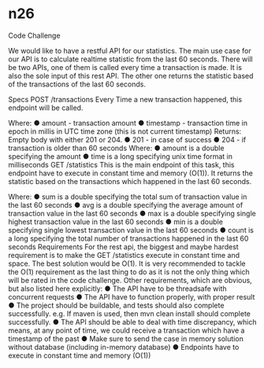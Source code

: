 # n26
Code Challenge

We would like to have a restful API for our statistics. The main use case for our API is to
calculate realtime statistic from the last 60 seconds. There will be two APIs, one of them is
called every time a transaction is made. It is also the sole input of this rest API. The other one
returns the statistic based of the transactions of the last 60 seconds.

Specs
POST /transactions
Every Time a new transaction happened, this endpoint will be called.

Where:
● amount - transaction amount
● timestamp - transaction time in epoch in millis in UTC time zone (this is not current
timestamp)
Returns: Empty body with either 201 or 204.
● 201 - in case of success
● 204 - if transaction is older than 60 seconds
Where:
● amount is a double specifying the amount
● time is a long specifying unix time format in milliseconds
GET /statistics
This is the main endpoint of this task, this endpoint have to execute in constant time and
memory (O(1)). It returns the statistic based on the transactions which happened in the last 60
seconds.

Where:
● sum is a double specifying the total sum of transaction value in the last 60 seconds
● avg is a double specifying the average amount of transaction value in the last 60
seconds
● max is a double specifying single highest transaction value in the last 60 seconds
● min is a double specifying single lowest transaction value in the last 60 seconds
● count is a long specifying the total number of transactions happened in the last 60
seconds
Requirements
For the rest api, the biggest and maybe hardest requirement is to make the GET /statistics
execute in constant time and space. The best solution would be O(1). It is very recommended to
tackle the O(1) requirement as the last thing to do as it is not the only thing which will be rated in
the code challenge.
Other requirements, which are obvious, but also listed here explicitly:
● The API have to be threadsafe with concurrent requests
● The API have to function properly, with proper result
● The project should be buildable, and tests should also complete successfully. e.g. If
maven is used, then mvn clean install should complete successfully.
● The API should be able to deal with time discrepancy, which means, at any point of time,
we could receive a transaction which have a timestamp of the past
● Make sure to send the case in memory solution without database (including in-memory
database)
● Endpoints have to execute in constant time and memory (O(1))
